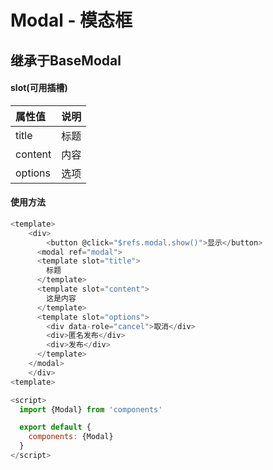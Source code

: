 # Modal - 模态框
## 继承于BaseModal

#### slot(可用插槽)
|属性值|说明|
|:----- |:------|
| title | 标题 |
| content | 内容 |
| options | 选项 |

#### 使用方法
```js
<template>
	<div>
		<button @click="$refs.modal.show()">显示</button>
	  <modal ref="modal">
      <template slot="title">
      	标题
      </template>
      <template slot="content">
        这是内容
      </template>
      <template slot="options">
        <div data-role="cancel">取消</div>
        <div>匿名发布</div>
        <div>发布</div>
      </template>
    </modal>
	</div>
<template>

<script>
  import {Modal} from 'components'

  export default {
    components: {Modal}
  }
</script>
```